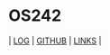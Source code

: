# OS242

| [LOG](https://wuyu0107.github.io/os242/TXT/mylog.txt) | [GITHUB](https://wuyu0107.github.io/os242/) | [LINKS](https://wuyu0107.github.io/os242/links.md) |

